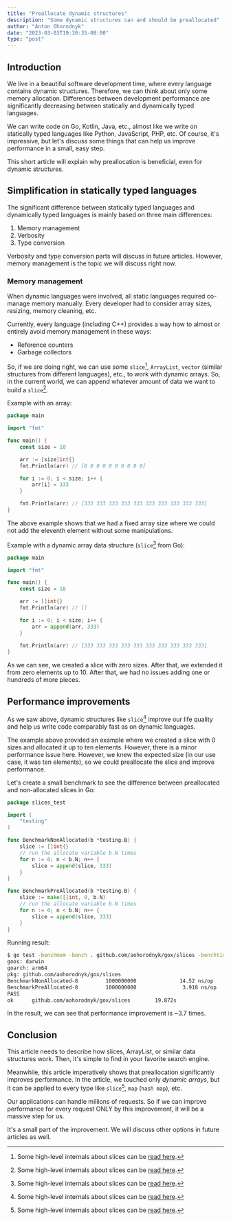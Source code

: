 ```yaml
---
title: "Preallocate dynamic structures"
description: "Some dynamic structures can and should be preallocated"
author: "Anton Ohorodnyk"
date: "2023-03-03T19:30:35-08:00"
type: "post"
---
```

## Introduction

We live in a beautiful software development time, where every language contains dynamic structures. Therefore, we can think about only some memory allocation.
Differences between development performance are significantly decreasing between statically and dynamically typed languages.

We can write code on Go, Kotlin, Java, etc., almost like we write on statically typed languages like Python, JavaScript, PHP, etc. Of course, it's impressive, but let's discuss some things that can help us improve performance in a small, easy step.

This short article will explain why preallocation is beneficial, even for dynamic structures.

## Simplification in statically typed languages

The significant difference between statically typed languages and dynamically typed languages is mainly based on three main differences:

1. Memory management
2. Verbosity
3. Type conversion

Verbosity and type conversion parts will discuss in future articles. However, memory management is the topic we will discuss right now.

### Memory management

When dynamic languages were involved, all static languages required co-manage memory manually. Every developer had to consider array sizes, resizing, memory cleaning, etc.

Currently, every language (including C++) provides a way how to almost or entirely avoid memory management in these ways:

* Reference counters
* Garbage collectors

So, if we are doing right, we can use some `slice`[^slice], `ArrayList`, `vector` (similar structures from different languages), etc., to work with dynamic arrays.
So, in the current world, we can append whatever amount of data we want to build a `slice`[^slice].

Example with an array:

```go
package main

import "fmt"

func main() {
	const size = 10

	arr := [size]int{}
	fmt.Println(arr) // [0 0 0 0 0 0 0 0 0 0]

	for i := 0; i < size; i++ {
		arr[i] = 333
	}

	fmt.Println(arr) // [333 333 333 333 333 333 333 333 333 333]
}
```

The above example shows that we had a fixed array size where we could not add the eleventh element without some manipulations.

Example with a dynamic array data structure (`slice`[^slice] from Go):

```go
package main

import "fmt"

func main() {
	const size = 10

	arr := []int{}
	fmt.Println(arr) // []

	for i := 0; i < size; i++ {
		arr = append(arr, 333)
	}

	fmt.Println(arr) // [333 333 333 333 333 333 333 333 333 333]
}
```

As we can see, we created a slice with zero sizes. After that, we extended it from zero elements up to 10. After that, we had no issues adding one or hundreds of more pieces.

## Performance improvements

As we saw above, dynamic structures like `slice`[^slice] improve our life quality and help us write code comparably fast as on dynamic languages.

The example above provided an example where we created a slice with 0 sizes and allocated it up to ten elements. However, there is a minor performance issue here. However, we knew the expected size (in our use case, it was ten elements), so we could preallocate the slice and improve performance.

Let's create a small benchmark to see the difference between preallocated and non-allocated slices in Go:

```go
package slices_test

import (
	"testing"
)

func BenchmarkNonAllocated(b *testing.B) {
	slice := []int{}
	// run the allocate variable b.N times
	for n := 0; n < b.N; n++ {
		slice = append(slice, 333)
	}
}

func BenchmarkPreAllocated(b *testing.B) {
	slice := make([]int, 0, b.N)
	// run the allocate variable b.N times
	for n := 0; n < b.N; n++ {
		slice = append(slice, 333)
	}
}
```

Running result:

```bash
$ go test -benchmem -bench . github.com/aohorodnyk/gox/slices -benchtime=20s
goos: darwin
goarch: arm64
pkg: github.com/aohorodnyk/gox/slices
BenchmarkNonAllocated-8         1000000000              14.52 ns/op           42 B/op          0 allocs/op
BenchmarkPreAllocated-8         1000000000               3.918 ns/op           8 B/op          0 allocs/op
PASS
ok      github.com/aohorodnyk/gox/slices        19.872s
```

In the result, we can see that performance improvement is ~3.7 times.

## Conclusion

This article needs to describe how slices, ArrayList, or similar data structures work. Then, it's simple to find in your favorite search engine.

Meanwhile, this article imperatively shows that preallocation significantly improves performance. In the article, we touched only *dynamic arrays*, but it can be applied to every type like `slice`[^slice], `map` (`hash map`), etc.

Our applications can handle millions of requests. So if we can improve performance for every request ONLY by this improvement, it will be a massive step for us.

It's a small part of the improvement. We will discuss other options in future articles as well.

[^slice]: Some high-level internals about slices can be [read here](https://go.dev/blog/slices-intro).
